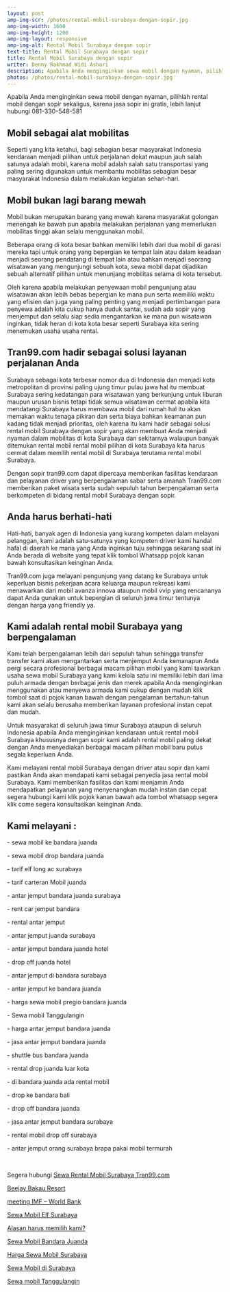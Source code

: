 ```yaml
---
layout: post
amp-img-scr: /photos/rental-mobil-surabaya-dengan-sopir.jpg
amp-img-width: 1600
amp-img-height: 1200
amp-img-layout: responsive
amp-img-alt: Rental Mobil Surabaya dengan sopir
text-title: Rental Mobil Surabaya dengan sopir
title: Rental Mobil Surabaya dengan sopir
writer: Denny Rakhmad Widi Ashari
description: Apabila Anda menginginkan sewa mobil dengan nyaman, pilihlah rental mobil dengan sopir sekaligus, karena jasa sopir ini gratis, lebih lanjut hubungi 081-330-548-581
photos: /photos/rental-mobil-surabaya-dengan-sopir.jpg
---
```

<p class="post">Apabila Anda menginginkan sewa mobil dengan nyaman, pilihlah rental mobil dengan sopir sekaligus, karena jasa sopir ini gratis, lebih lanjut hubungi 081-330-548-581
</p>

<h2 class="post">Mobil sebagai alat mobilitas </h2>
<p class="post">Seperti yang kita ketahui, bagi sebagian besar masyarakat Indonesia kendaraan menjadi pilihan untuk perjalanan dekat maupun jauh salah satunya adalah mobil, karena mobil adalah salah satu transportasi yang paling sering digunakan untuk membantu mobilitas sebagian besar masyarakat Indonesia dalam melakukan kegiatan sehari-hari. </p>

<h2 class="post">Mobil bukan lagi barang mewah </h2>
<p class="post">Mobil bukan merupakan barang yang mewah karena masyarakat golongan menengah ke bawah pun apabila melakukan perjalanan yang memerlukan mobilitas tinggi akan selalu menggunakan mobil. </p>
<p class="post">Beberapa orang di kota besar bahkan memiliki lebih dari dua mobil di garasi mereka tapi untuk orang yang bepergian ke tempat lain atau dalam keadaan menjadi seorang pendatang di tempat lain atau bahkan menjadi seorang wisatawan yang mengunjungi sebuah kota, sewa mobil dapat dijadikan sebuah alternatif pilihan untuk menunjang mobilitas selama di kota tersebut. </p>
<p class="post">Oleh karena apabila melakukan penyewaan mobil pengunjung atau wisatawan akan lebih bebas bepergian ke mana pun serta memiliki waktu yang efisien dan juga yang paling penting yang menjadi pertimbangan para penyewa adalah kita cukup hanya duduk santai, sudah ada sopir yang menjemput dan selalu siap sedia mengantarkan ke mana pun wisatawan inginkan, tidak heran di kota kota besar seperti Surabaya kita sering menemukan usaha usaha rental. </p>

<amp-img class="post" src="/photos/rental-mobil-surabaya-dengan-sopir-2.jpg" width="899" height="1599" layout="responsive" alt="Rental Mobil Avanza Terbaru Surabaya"></amp-img>

<h2 class="post">Tran99.com hadir sebagai solusi layanan perjalanan Anda </h2>
<p class="post">Surabaya sebagai kota terbesar nomor dua di Indonesia dan menjadi kota metropolitan di provinsi paling ujung timur pulau jawa hal itu membuat Surabaya sering kedatangan para wisatawan yang berkunjung untuk liburan maupun urusan bisnis tetapi tidak semua wisatawan cermat apabila kita mendatangi Surabaya harus membawa mobil dari rumah hal itu akan memakan waktu tenaga pikiran dan serta biaya bahkan keamanan pun kadang tidak menjadi prioritas, oleh karena itu kami hadir sebagai solusi rental mobil Surabaya dengan sopir yang akan membuat Anda menjadi nyaman dalam mobilitas di kota Surabaya dan sekitarnya walaupun banyak ditemukan rental mobil rental mobil pilihan di kota Surabaya kita harus cermat dalam memilih rental mobil di Surabaya terutama rental mobil Surabaya. </p>
<p class="post">Dengan sopir tran99.com dapat dipercaya memberikan fasilitas kendaraan dan pelayanan driver yang berpengalaman sabar serta amanah Tran99.com memberikan paket wisata serta sudah sepuluh tahun berpengalaman serta berkompeten di bidang rental mobil Surabaya dengan sopir. </p>

<h2 class="post">Anda harus berhati-hati </h2>
<p class="post">Hati-hati, banyak agen di Indonesia yang kurang kompeten dalam melayani pelanggan, kami adalah satu-satunya yang kompeten driver kami handal hafal di daerah ke mana yang Anda inginkan tuju sehingga sekarang saat ini Anda berada di website yang tepat klik tombol Whatsapp pojok kanan bawah konsultasikan keinginan Anda.  </p>
<p class="post">Tran99.com juga melayani pengunjung yang datang ke Surabaya untuk keperluan bisnis pekerjaan acara keluarga maupun rekreasi kami menawarkan dari mobil avanza innova ataupun mobil vvip yang rencananya dapat Anda gunakan untuk bepergian di seluruh jawa timur tentunya dengan harga yang friendly ya.
 </p>

<h2 class="post">Kami adalah rental mobil Surabaya yang berpengalaman </h2>
<p class="post">Kami telah berpengalaman lebih dari sepuluh tahun sehingga transfer transfer kami akan mengantarkan serta menjemput Anda kemanapun Anda pergi secara profesional berbagai macam pilihan mobil yang kami tawarkan usaha sewa mobil Surabaya yang kami kelola satu ini memiliki lebih dari lima puluh armada dengan berbagai jenis dan merek apabila Anda menginginkan menggunakan atau menyewa armada kami cukup dengan mudah klik tombol saat di pojok kanan bawah dengan pengalaman bertahun-tahun kami akan selalu berusaha memberikan layanan profesional instan cepat dan mudah. </p>
<p class="post">Untuk masyarakat di seluruh jawa timur Surabaya ataupun di seluruh Indonesia apabila Anda menginginkan kendaraan untuk rental mobil Surabaya khususnya dengan sopir kami adalah rental mobil paling dekat dengan Anda menyediakan berbagai macam pilihan mobil baru putus segala keperluan Anda. </p>
<p class="post">Kami melayani rental mobil Surabaya dengan driver atau sopir dan kami pastikan Anda akan mendapati kami sebagai penyedia jasa rental mobil Surabaya. 
Kami memberikan fasilitas dan kami menjamin Anda mendapatkan pelayanan yang menyenangkan mudah instan dan cepat segera hubungi kami klik pojok kanan bawah ada tombol whatsapp segera klik come segera konsultasikan keinginan Anda.
 </p>

<amp-img class="post" src="/photos/rental-mobil-surabaya-dengan-sopir-5.jpg" width="1152" height="864" layout="responsive" alt="Rental Mobil Avanza Terbaru Surabaya"></amp-img>

<h2 class="post"></h2>
<h2 class="post">Kami melayani :</h2>
<p class="post">- sewa mobil ke bandara juanda</p>
<p class="post">- sewa mobil drop bandara juanda</p>
<p class="post">- tarif elf long ac surabaya</p>
<p class="post">- tarif carteran Mobil juanda</p>
<p class="post">- antar jemput bandara juanda surabaya</p>
<p class="post">- rent car jemput bandara</p>
<p class="post">- rental antar jemput</p>
<p class="post">- antar jemput juanda surabaya</p>
<p class="post">- antar jemput bandara juanda hotel</p>
<p class="post">- drop off juanda hotel</p>
<p class="post">- antar jemput di bandara surabaya </p>
<p class="post">- antar jemput ke bandara juanda</p>
<p class="post">- harga sewa mobil pregio bandara juanda</p>
<p class="post">- Sewa mobil Tanggulangin</p>
<p class="post">- harga antar jemput bandara juanda</p>
<p class="post">- jasa antar jemput bandara juanda</p>
<p class="post">- shuttle bus bandara juanda</p>
<p class="post">- rental drop juanda luar kota</p>
<p class="post">- di bandara juanda ada rental mobil</p>
<p class="post">- drop ke bandara bali</p>
<p class="post">- drop off bandara juanda</p>
<p class="post">- jasa antar jemput bandara surabaya</p>
<p class="post">- rental mobil drop off surabaya</p>
<p class="post">- antar jemput orang surabaya brapa pakai mobil termurah</p>
<p class="post"><br></p>
<p class="post">Segera hubungi <a href="https://tran99.com/">Sewa Rental Mobil Surabaya Tran99.com</a></p>
<p class="post"><a href="https://tran99.com/2018/04/12/beejay-bakau-resort/">Beejay Bakau Resort</a></p>
<p class="post"><a href="https://tran99.com/2018/10/05/rental-annual-meeting-imf-world-bank-di-bali/">meeting IMF – World Bank</a></p>
<p class="post"><a href="https://tran99.com/2018/09/28/sewa-mobil-elf-surabaya/">Sewa Mobil Elf Surabaya</a></p>
<p class="post"><a href="https://tran99.com/2018/11/05/keunggulan-rental-mobil-surabaya/">Alasan harus memilih kami?</a></p>
<p class="post"><a href="https://tran99.com/2018/07/23/sewa-mobil-bandara-juanda/">Sewa Mobil Bandara Juanda</a></p>
<p class="post"><a href="https://tran99.com/2018/06/21/harga-sewa-mobil-surabaya/">Harga Sewa Mobil Surabaya</a></p>
<p class="post"><a href="https://tran99.com/2018/05/27/sewa-mobil-di-surabaya/">Sewa Mobil di Surabaya</a></p>
<p class="post"><a href="https://tran99.com/2018/08/16/sewa-mobil-tanggulangin/">Sewa mobil Tanggulangin</a></p>
<br>